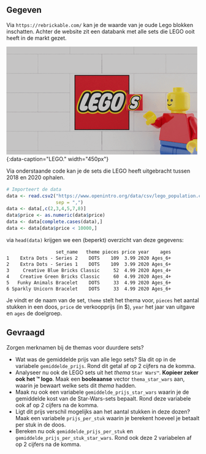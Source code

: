 ## Gegeven

Via ``https://rebrickable.com/`` kan je de waarde van je oude Lego blokken inschatten. Achter de website zit een databank met alle sets die LEGO ooit heeft in de markt gezet.

![LEGO.](media/lego.gif "LEGO."){:data-caption="LEGO." width="450px"}

Via onderstaande code kan je de sets die LEGO heeft uitgebracht tussen 2018 en 2020 ophalen. 
```R
# Importeert de data
data <- read.csv2("https://www.openintro.org/data/csv/lego_population.csv",
                  sep = ",")
data <- data[,c(2,3,4,5,7,8)]
data$price <- as.numeric(data$price)
data <- data[complete.cases(data),]
data <- data[data$price < 10000,]
```

via `head(data)` krijgen we een (beperkt) overzicht van deze gegevens:

```
                  set_name   theme pieces price year    ages
1    Extra Dots - Series 2    DOTS    109  3.99 2020 Ages_6+
2    Extra Dots - Series 1    DOTS    109  3.99 2020 Ages_6+
3     Creative Blue Bricks Classic     52  4.99 2020 Ages_4+
4    Creative Green Bricks Classic     60  4.99 2020 Ages_4+
5   Funky Animals Bracelet    DOTS     33  4.99 2020 Ages_6+
6 Sparkly Unicorn Bracelet    DOTS     33  4.99 2020 Ages_6+
```

Je vindt er de naam van de set, `theme` stelt het thema voor, `pieces` het aantal stukken in een doos, `price` de verkoopprijs (in $), `year` het jaar van uitgave en `ages` de doelgroep.

## Gevraagd

Zorgen merknamen bij de themas voor duurdere sets?

- Wat was de gemiddelde prijs van alle lego sets? Sla dit op in de variabele `gemiddelde_prijs`. Rond dit getal af op 2 cijfers na de komma.
- Analyseer nu ook de LEGO sets uit het *thema* `Star Wars™`. **Kopieer zeker ook het ™ logo**. Maak een **booleaanse** vector `thema_star_wars` aan, waarin je bewaart welke sets dit *thema* hadden.
- Maak nu ook een variabele `gemiddelde_prijs_star_wars` waarin je de gemiddelde kost van de Star-Wars-sets bepaalt. Rond deze variabele ook af op 2 cijfers na de komma.
- Ligt dit prijs verschil mogelijks aan het aantal stukken in deze dozen? Maak een variabele `prijs_per_stuk` waarin je berekent hoeveel je betaalt per stuk in de doos.
- Bereken nu ook `gemiddelde_prijs_per_stuk` en `gemiddelde_prijs_per_stuk_star_wars`. Rond ook deze 2 variabelen af op 2 cijfers na de komma.

